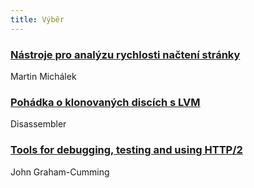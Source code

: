 ```yaml
---
title: Výběr
---
```


### [Nástroje pro analýzu rychlosti načtení stránky](http://www.vzhurudolu.cz/prirucka/rychlost-nastroje)
Martin Michálek

### [Pohádka o klonovaných discích s LVM](https://www.dasm.cz/clanek/pohadka-o-klonovanych-discich-s-lvm)
Disassembler

### [Tools for debugging, testing and using HTTP/2](https://blog.cloudflare.com/tools-for-debugging-testing-and-using-http-2/)
John Graham-Cumming
